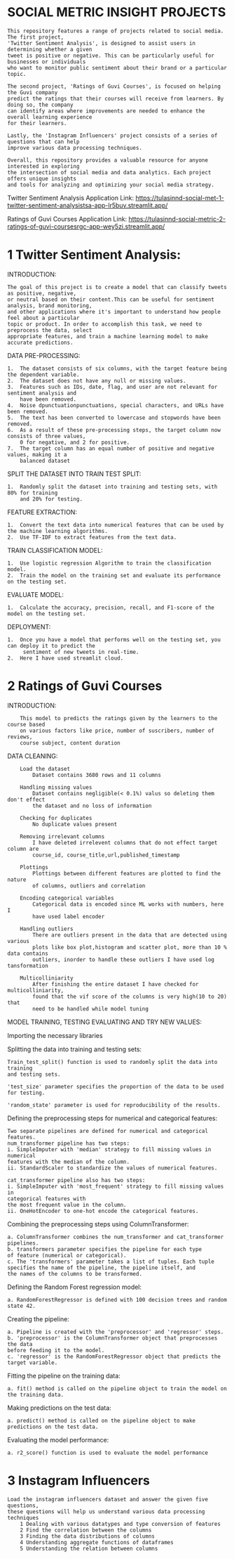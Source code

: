 # SOCIAL METRIC INSIGHT PROJECTS
    This repository features a range of projects related to social media. The first project, 
    'Twitter Sentiment Analysis', is designed to assist users in determining whether a given 
    tweet is positive or negative. This can be particularly useful for businesses or individuals
    who want to monitor public sentiment about their brand or a particular topic.

    The second project, 'Ratings of Guvi Courses', is focused on helping the Guvi company 
    predict the ratings that their courses will receive from learners. By doing so, the company
    can identify areas where improvements are needed to enhance the overall learning experience
    for their learners.

    Lastly, the 'Instagram Influencers' project consists of a series of questions that can help
    improve various data processing techniques.

    Overall, this repository provides a valuable resource for anyone interested in exploring 
    the intersection of social media and data analytics. Each project offers unique insights 
    and tools for analyzing and optimizing your social media strategy.

Twitter Sentiment Analysis Application Link: 
https://tulasinnd-social-met-1-twitter-sentiment-analysistsa-app-lr5buv.streamlit.app/


Ratings of Guvi Courses Application Link:
https://tulasinnd-social-metric-2-ratings-of-guvi-coursesrgc-app-wey5zi.streamlit.app/


# 1 Twitter Sentiment Analysis:

INTRODUCTION:

    The goal of this project is to create a model that can classify tweets as positive, negative, 
    or neutral based on their content.This can be useful for sentiment analysis, brand monitoring, 
    and other applications where it's important to understand how people feel about a particular 
    topic or product. In order to accomplish this task, we need to preprocess the data, select 
    appropriate features, and train a machine learning model to make accurate predictions.

DATA PRE-PROCESSING:

    1.	The dataset consists of six columns, with the target feature being the dependent variable.
    2.	The dataset does not have any null or missing values.
    3.	Features such as IDs, date, flag, and user are not relevant for sentiment analysis and
        have been removed.
    4.	Noise dpunctuationpunctuations, special characters, and URLs have been removed.
    5.	The text has been converted to lowercase and stopwords have been removed.
    6.	As a result of these pre-processing steps, the target column now consists of three values, 
        0 for negative, and 2 for positive.
    7.	The target column has an equal number of positive and negative values, making it a 
        balanced dataset

SPLIT THE DATASET INTO TRAIN TEST SPLIT:

    1.	Randomly split the dataset into training and testing sets, with 80% for training 
        and 20% for testing.

FEATURE EXTRACTION:

    1.	Convert the text data into numerical features that can be used by the machine learning algorithms.
    2.	Use TF-IDF to extract features from the text data.

TRAIN CLASSIFICATION MODEL:

    1.	Use logistic regression Algorithm to train the classification model.
    2.	Train the model on the training set and evaluate its performance on the testing set.

EVALUATE MODEL:

    1.	Calculate the accuracy, precision, recall, and F1-score of the model on the testing set.

DEPLOYMENT:

    1.	Once you have a model that performs well on the testing set, you can deploy it to predict the 
         sentiment of new tweets in real-time.
    2.	Here I have used streamlit cloud.

# 2 Ratings of Guvi Courses

INTRODUCTION:
    
        This model to predicts the ratings given by the learners to the course based 
        on various factors like price, number of suscribers, number of reviews, 
        course subject, content duration

DATA CLEANING:

        Load the dataset
            Dataset contains 3680 rows and 11 columns
            
        Handling missing values
            Dataset contains negligible(< 0.1%) valus so deleting them don't effect
            the dataset and no loss of information
            
        Checking for duplicates
            No duplicate values present 
            
        Removing irrelevant columns
            I have deleted irrelevent columns that do not effect target column are 
            course_id, course_title,url,published_timestamp
            
        Plottings
            Plottings between different features are plotted to find the nature 
            of columns, outliers and correlation
            
        Encoding categorical variables
            Categorical data is encoded since ML works with numbers, here I 
            have used label encoder
            
        Handling outliers
            There are outliers present in the data that are detected using various
            plots like box plot,histogram and scatter plot, more than 10 % data contains
            outliers, inorder to handle these outliers I have used log tansformation
            
        Multicolliniarity
            After finishing the entire dataset I have checked for multicolliniarity, 
            found that the vif score of the columns is very high(10 to 20) that 
            need to be handled while model tuning
            
MODEL TRAINING, TESTING EVALUATING AND TRY NEW VALUES:
  
Importing the necessary libraries

Splitting the data into training and testing sets:

    Train_test_split() function is used to randomly split the data into training 
    and testing sets.

    'test_size' parameter specifies the proportion of the data to be used for testing.

    'random_state' parameter is used for reproducibility of the results.

Defining the preprocessing steps for numerical and categorical features:

    Two separate pipelines are defined for numerical and categorical features.
    num_transformer pipeline has two steps:
    i. SimpleImputer with 'median' strategy to fill missing values in numerical 
    features with the median of the column.
    ii. StandardScaler to standardize the values of numerical features.

    cat_transformer pipeline also has two steps:
    i. SimpleImputer with 'most_frequent' strategy to fill missing values in 
    categorical features with 
    the most frequent value in the column.
    ii. OneHotEncoder to one-hot encode the categorical features.

Combining the preprocessing steps using ColumnTransformer:

    a. ColumnTransformer combines the num_transformer and cat_transformer pipelines.
    b. transformers parameter specifies the pipeline for each type
    of feature (numerical or categorical).
    c. The 'transformers' parameter takes a list of tuples. Each tuple 
    specifies the name of the pipeline, the pipeline itself, and 
    the names of the columns to be transformed.

Defining the Random Forest regression model:

    a. RandomForestRegressor is defined with 100 decision trees and random state 42.

Creating the pipeline:

    a. Pipeline is created with the 'preprocessor' and 'regressor' steps.
    b. 'preprocessor' is the ColumnTransformer object that preprocesses the data
    before feeding it to the model.
    c. 'regressor' is the RandomForestRegressor object that predicts the target variable.

Fitting the pipeline on the training data:

    a. fit() method is called on the pipeline object to train the model on the training data.

Making predictions on the test data:

    a. predict() method is called on the pipeline object to make predictions on the test data.

Evaluating the model performance:

    a. r2_score() function is used to evaluate the model performance

# 3 Instagram Influencers

    Load the instagram influencers dataset and answer the given five questions, 
    these questions will help us understand various data processing techniques
        1 Dealing with various datatypes and type conversion of features
        2 Find the correlation between the columns
        3 Finding the data distributions of columns
        4 Understanding aggregate functions of dataframes
        5 Understanding the relation between columns
